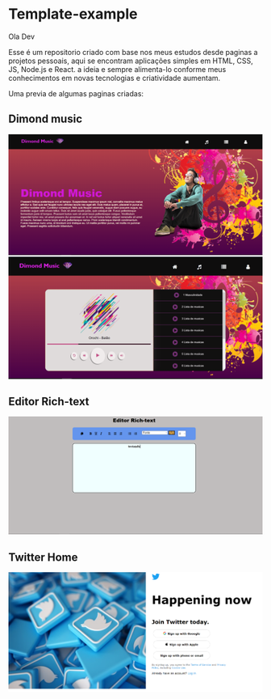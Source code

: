 
<h1> Template-example </h1>


<p> Ola Dev </p>

<p> Esse é um repositorio criado com base nos meus estudos desde paginas a projetos pessoais, aqui se encontram aplicações simples em HTML, CSS, JS, Node.js e React.
a ideia e sempre alimenta-lo conforme meus conhecimentos em novas tecnologias e criatividade aumentam.
</p>

<p>Uma previa de algumas paginas criadas: </p>


<h2> Dimond music </h2>

![Dimond music](imgProj/Dimond-music-home.png)
![Dimond music](imgProj/Dimond-music-player.png)

<h2> Editor Rich-text </h2>

![Rich-text](imgProj/Editor-rick-text.png)

<h2> Twitter Home </h2>

![Dimond music](imgProj/Twitter-page-login.png)


